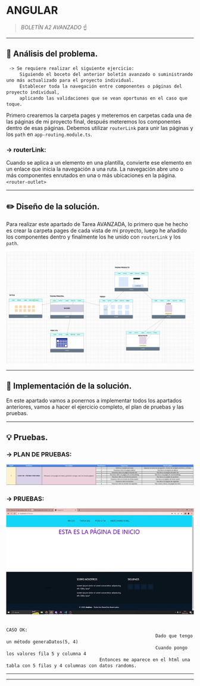 # ANGULAR 

> *BOLETÍN A2 AVANZADO* ☝️



---



## 🔎 Análisis del problema.

     -> Se requiere realizar el siguiente ejercicio:
         Siguiendo el boceto del anterior boletín avanzado o suministrando uno más actualizado para el proyecto individual.
         Establecer toda la navegación entre componentes o páginas del proyecto individual, 
         aplicando las validaciones que se vean oportunas en el caso que toque.


Primero crearemos la carpeta pages y meteremos en carpetas cada una de las páginas de mi proyecto final, después meteremos los componentes dentro de esas páginas.
Debemos utilizar `routerLink` para unir las páginas y los `path` en `app-routing.module.ts`.

### -> routerLink:
Cuando se aplica a un elemento en una plantilla, convierte ese elemento en un enlace que inicia la navegación a una ruta. La navegación abre uno o más componentes enrutados en una o más ubicaciones en la página.`<router-outlet>`
    


---



## ✏️ Diseño de la solución.

Para realizar este apartado de Tarea AVANZADA, lo primero que he hecho es crear la carpeta pages de cada vista de mi proyecto, luego he añadido los componentes dentro y finalmente los he unido con `routerLink` y los `path`.

![FOTO1](recursos/EJERCICIO5.PNG)



---





## 📝 Implementación de la solución.

En este apartado vamos a ponernos a implementar todos los apartados anteriores, vamos a hacer el ejercicio completo, el plan de pruebas y las pruebas.


---



## 💡 Pruebas.

### -> PLAN DE PRUEBAS:

![PLANPRUEBAS](recursos/PlanPruebas.PNG)



### -> PRUEBAS:

![GIF1](recursos/GIF1.gif)

                                                                          CASO OK:
                                                            Dado que tengo un método generaDatos(5, 4)
                                                            Cuando pongo los valores fila 5 y columna 4
                                       Entonces me aparece en el html una tabla con 5 filas y 4 columnas con datos randoms.



---








---

